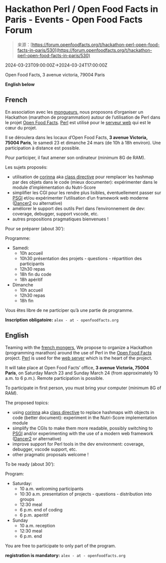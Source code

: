 <!--yml
category: 未分类
date: 2024-05-27 15:00:09
-->

# Hackathon Perl / Open Food Facts in Paris - Events - Open Food Facts Forum

> 来源：[https://forum.openfoodfacts.org/t/hackathon-perl-open-food-facts-in-paris/530](https://forum.openfoodfacts.org/t/hackathon-perl-open-food-facts-in-paris/530)

2024-03-23T09:00:00Z→2024-03-24T17:00:00Z

Open Food Facts, 3 avenue victoria, 79004 Paris

**English below**

## French

En association avec les [mongueurs](https://www.mongueurs.net/), nous proposons d’organiser un Hackathon (marathon de programmation) autour de l’utilisation de Perl dans le projet [Open Food Facts](https://openfoodfacts.org/). [Perl](https://www.perl.org/) est utilisé pour le [serveur web](https://github.com/openfoodfacts/openfoodfacts-server/) qui est le cœur du projet.

Il se déroulera dans les locaux d’Open Food Facts, **3 avenue Victoria, 75004 Paris**, le samedi 23 et dimanche 24 mars (de 10h à 18h environ).
Une participation à distance est possible.

Pour participer, il faut amener son ordinateur (minimum 8G de RAM).

Les sujets proposés:

*   utilisation de [corinna](https://github.com/Perl-Apollo/Corinna) aka [class directive](https://perldoc.perl.org/perlclass) pour remplacer les hashmap par des objets dans le code (mieux documenter): expérimenter dans le module d’implémentation du Nutri-Score
*   simplifier les CGI pour les rendre plus lisibles, éventuellement passer sur [PSGI](https://metacpan.org/dist/PSGI/view/PSGI.pod) et/ou expérimenter l’utilisation d’un framework web moderne ([Dancer2](https://metacpan.org/dist/Dancer2) ou alternative)
*   améliorer le support des outils Perl dans l’environnement de dev: coverage, debugger, support vscode, etc.
*   autres propositions pragmatiques bienvenues !

Pour se préparer (about 30’):

Programme:

*   Samedi:
    *   10h accueil
    *   10h30 présentation des projets - questions - répartition des participants
    *   12h30 repas
    *   18h fin du code
    *   18h apéritif
*   Dimanche
    *   10h accueil
    *   12h30 repas
    *   18h fin

Vous êtes libre de ne participer qu’à une partie de programme.

**Inscription obligatoire:** `alex - at - openfoodfacts.org`

## English

Teaming with the [french mongers](https://www.mongueurs.net/), We propose to organize a Hackathon (programming marathon) around the use of Perl in the [Open Food Facts](https://openfoodfacts.org/) project. [Perl](https://www.perl.org/) is used for the [web server](https://github.com/openfoodfacts/openfoodfacts-server/) which is the heart of the project.

It will take place at Open Food Facts’ office, **3 avenue Victoria, 75004 Paris**, on Saturday March 23 and Sunday March 24 (from approximately 10 a.m. to 6 p.m.).
Remote participation is possible.

To participate in first person, you must bring your computer (minimum 8G of RAM).

The proposed topics:

*   using [corinna](https://github.com/Perl-Apollo/Corinna) aka [class directive](https://perldoc.perl.org/perlclass) to replace hashmaps with objects in code (better document): experiment in the Nutri-Score implementation module
*   simplify the CGIs to make them more readable, possibly switching to [PSGI](https://metacpan.org/dist/PSGI/view/PSGI.pod) and/or experimenting with the use of a modern web framework ([Dancer2](https://metacpan.org/dist/Dancer2) or alternative)
*   improve support for Perl tools in the dev environment: coverage, debugger, vscode support, etc.
*   other pragmatic proposals welcome !

To be ready (about 30’):

Program:

*   Saturday:
    *   10 a.m. welcoming participants
    *   10:30 a.m. presentation of projects - questions - distribution into groups
    *   12:30 meal
    *   6 p.m. end of coding
    *   6 p.m. aperitif
*   Sunday
    *   10 a.m. reception
    *   12:30 meal
    *   6 p.m. end

You are free to participate to only part of the program.

**registration is mandatory:** `alex - at - openfoodfacts.org`